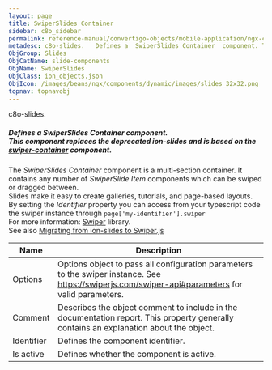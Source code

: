```yaml
---
layout: page
title: SwiperSlides Container
sidebar: c8o_sidebar
permalink: reference-manual/convertigo-objects/mobile-application/ngx-components/slide-components/swiperslide-container/
metadesc: c8o-slides.   Defines a  SwiperSlides Container  component. This component replaces the deprecated  ion-slides  and is based on the <a href='https //s
ObjGroup: Slides
ObjCatName: slide-components
ObjName: SwiperSlides
ObjClass: ion_objects.json
ObjIcon: /images/beans/ngx/components/dynamic/images/slides_32x32.png
topnav: topnavobj
---
```

c8o-slides. <br/>

##### Defines a <i>SwiperSlides Container</i> component.<br>This component replaces the deprecated <i>ion-slides</i> and is based on the <a href='https://swiperjs.com/element#usage'><i>swiper-container</i></a> component.<br/>
The <i>SwiperSlides Container</i> component is a multi-section container. It contains any number of <i>SwiperSlide Item</i> components which can be swiped or dragged between.<br/>
Slides make it easy to create galleries, tutorials, and page-based layouts.<br/>
By setting the <i>Identifier</i> property you can access from your typescript code the swiper instance through <code>page['my-identifier'].swiper</code><br/>
 For more information: <a href='https://swiperjs.com/'>Swiper</a> library.<br/>
 See also <a href='https://ionicframework.com/docs/angular/slides'>Migrating from ion-slides to Swiper.js</a><br/>


Name | Description 
--- | ---
Options | Options object to pass all configuration parameters to the swiper instance. See https://swiperjs.com/swiper-api#parameters for valid parameters.
Comment | Describes the object comment to include in the documentation report.  This property generally contains an explanation about the object. 
Identifier | Defines the component identifier.  
Is active | Defines whether the component is active. 

